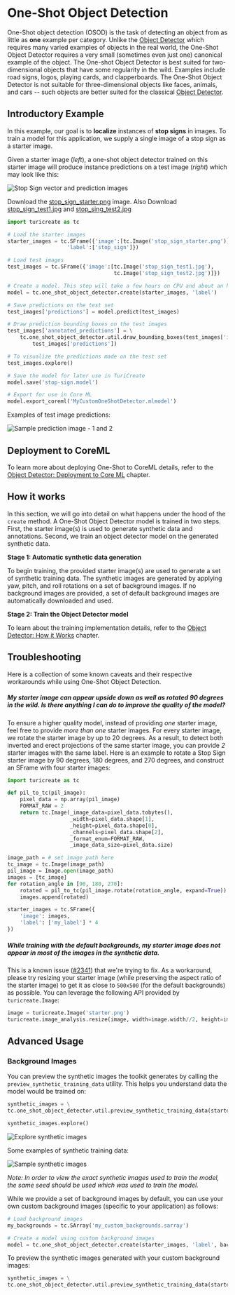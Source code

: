 # One-Shot Object Detection

One-Shot object detection (OSOD) is the task of detecting an object from as little as **one** example per category. Unlike the [Object Detector](https://apple.github.io/turicreate/docs/userguide/object_detection) which requires many varied examples of objects in the real world, the One-Shot Object Detector requires a very small (sometimes even just one) canonical example of the object. The One-shot Object Detector is best suited for two-dimensional objects that have some regularity in the wild. Examples include road signs, logos, playing cards, and clapperboards. The One-Shot Object Detector is not suitable for three-dimensional objects like faces, animals, and cars -- such objects are better suited for the classical [Object Detector](https://apple.github.io/turicreate/docs/userguide/object_detection). 

## Introductory Example

In this example, our goal is to **localize** instances of **stop signs** in images. To train a model for this application, we supply a single image of a stop sign as a starter image.

Given a starter image (*left*), a one-shot object detector trained on this starter image will produce instance predictions on a test image (*right*) which may look like this:

![Stop Sign vector and prediction images](images/stop_sign_sample.jpg) 

Download the [stop_sign_starter.png](images/stop_sign_starter.png) image. Also Download [stop_sign_test1.jpg](images/stop_sign_test1.jpg) and [stop_sing_test2.jpg](images/stop_sign_test2.jpg)

```python
import turicreate as tc

# Load the starter images
starter_images = tc.SFrame({'image':[tc.Image('stop_sign_starter.png')],
                   'label':['stop_sign']})

# Load test images
test_images = tc.SFrame({'image':[tc.Image('stop_sign_test1.jpg'), 
                                  tc.Image('stop_sign_test2.jpg')]})

# Create a model. This step will take a few hours on CPU and about an hour on GPU
model = tc.one_shot_object_detector.create(starter_images, 'label')

# Save predictions on the test set
test_images['predictions'] = model.predict(test_images)

# Draw prediction bounding boxes on the test images
test_images['annotated_predictions'] = \
    tc.one_shot_object_detector.util.draw_bounding_boxes(test_images['image'],
        test_images['predictions']) 

# To visualize the predictions made on the test set
test_images.explore()

# Save the model for later use in TuriCreate
model.save('stop-sign.model')

# Export for use in Core ML
model.export_coreml('MyCustomOneShotDetector.mlmodel')
```


Examples of test image predictions:

![Sample prediction image - 1 and 2](images/sample_prediction_images_1_2.jpg)



## Deployment to CoreML

To learn more about deploying One-Shot to CoreML details, refer to the [Object Detector: Deployment to Core ML](https://apple.github.io/turicreate/docs/userguide/object_detection/export-coreml.html) chapter.



## How it works

In this section, we will go into detail on what happens under the hood of the `create` method. A One-Shot Object Detector model is trained in two steps. First, the starter image(s) is used to generate synthetic data and annotations. Second, we train an object detector model on the generated synthetic data.

**Stage 1: Automatic synthetic data generation**

To begin training, the provided starter image(s) are used to generate a set of synthetic training data. 
The synthetic images are generated by applying yaw, pitch, and roll rotations on a set of background images. If no background images are provided, a set of default background images are automatically downloaded and used.

**Stage 2: Train the Object Detector model**

To learn about the training implementation details, refer to the [Object Detector: How it Works](https://apple.github.io/turicreate/docs/userguide/object_detection/how-it-works.html) chapter.

## Troubleshooting

Here is a collection of some known caveats and their respective workarounds while using One-Shot Object Detection.

##### My starter image can appear upside down as well as rotated 90 degrees in the wild. Is there anything I can do to improve the quality of the model?

To ensure a higher quality model, instead of providing *one* starter image, feel free to provide *more than one* starter images. For every starter image, we rotate the starter image by up to 20 degrees. As a result, to detect both inverted and erect projections of the same starter image, you can provide *2* starter images with the same label. Here is an example to rotate a Stop Sign starter image by 90 degrees, 180 degrees, and 270 degrees, and construct an SFrame with four starter images:

```python
import turicreate as tc

def pil_to_tc(pil_image):
    pixel_data = np.array(pil_image)
    FORMAT_RAW = 2
    return tc.Image(_image_data=pixel_data.tobytes(),
                    _width=pixel_data.shape[1],
                    _height=pixel_data.shape[0],
                    _channels=pixel_data.shape[2],
                    _format_enum=FORMAT_RAW,
                    _image_data_size=pixel_data.size)

image_path = # set image path here
tc_image = tc.Image(image_path)
pil_image = Image.open(image_path)
images = [tc_image]
for rotation_angle in [90, 180, 270]:
    rotated = pil_to_tc(pil_image.rotate(rotation_angle, expand=True))
    images.append(rotated)

starter_images = tc.SFrame({
    'image': images,
    'label': ['my_label'] * 4
})
```

##### While training with the default backgrounds, my starter image does not appear in most of the images in the synthetic data.

This is a known issue ([#2341](https://github.com/apple/turicreate/issues/2341)) that we're trying to fix. As a workaround, please try resizing your starter image (while preserving the aspect ratio of the starter image) to get it as close to `500x500` (for the default backgrounds) as possible. You can leverage the following API provided by `turicreate.Image`:

```python
image = turicreate.Image('starter.png')
turicreate.image_analysis.resize(image, width=image.width//2, height=image.height//2, channels=image.channels)
```

## Advanced Usage

### Background Images

You can preview the synthetic images the toolkit generates by calling the `preview_synthetic_training_data` utility. This helps you understand data the model would be trained on:  


```python
synthetic_images = \
tc.one_shot_object_detector.util.preview_synthetic_training_data(starter_images, 'label')

synthetic_images.explore()
```

![Explore synthetic images](images/synthetic_images_explore.jpg)

Some examples of synthetic training data:

![Sample synthetic images](images/synthetic_images_collage.jpg)


*Note: In order to view the exact synthetic images used to train the model, the same seed should be used which was used to train the model.*

While we provide a set of background images by default, you can use your own custom background images (specific to your application) as follows:    

```python
# Load background images
my_backgrounds = tc.SArray('my_custom_backgrounds.sarray')

# Create a model using custom background images                                    
model = tc.one_shot_object_detector.create(starter_images, 'label', backgrounds=my_backgrounds)
```

To preview the synthetic images generated with your custom background images:

```python
synthetic_images = \
tc.one_shot_object_detector.util.preview_synthetic_training_data(starter_images, 'label', my_backgrounds)
```
